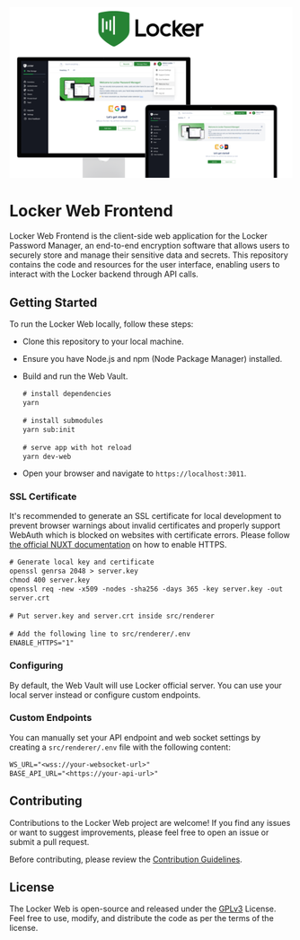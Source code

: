 ![Locker Password Manager](https://raw.githubusercontent.com/lockerpm/.github/main/images/locker3.png)

# Locker Web Frontend

Locker Web Frontend is the client-side web application for the Locker Password Manager, an end-to-end encryption software that allows users to securely store and manage their sensitive data and secrets. This repository contains the code and resources for the user interface, enabling users to interact with the Locker backend through API calls.


## Getting Started
To run the Locker Web locally, follow these steps:

- Clone this repository to your local machine.
- Ensure you have Node.js and npm (Node Package Manager) installed.
- Build and run the Web Vault.
    
    ```shell
    # install dependencies
    yarn
    
    # install submodules
    yarn sub:init
    
    # serve app with hot reload
    yarn dev-web
    ```
    
- Open your browser and navigate to `https://localhost:3011`.

### SSL Certificate
It's recommended to generate an SSL certificate for local development to prevent browser warnings about invalid certificates and properly support WebAuth which is blocked on websites with certificate errors. Please follow [the official NUXT documentation](https://v2.nuxt.com/docs/configuration-glossary/configuration-server/#example-using-https-configuration) on how to enable HTTPS.

```shell
# Generate local key and certificate
openssl genrsa 2048 > server.key
chmod 400 server.key
openssl req -new -x509 -nodes -sha256 -days 365 -key server.key -out server.crt

# Put server.key and server.crt inside src/renderer

# Add the following line to src/renderer/.env
ENABLE_HTTPS="1"
```

### Configuring

By default, the Web Vault will use Locker official server. You can use your local server instead or configure custom endpoints.

### Custom Endpoints

You can manually set your API endpoint and web socket settings by creating a `src/renderer/.env` file with the following content:

```
WS_URL="<wss://your-websocket-url>"
BASE_API_URL="<https://your-api-url>"
```

## Contributing
Contributions to the Locker Web project are welcome! If you find any issues or want to suggest improvements, please feel free to open an issue or submit a pull request.

Before contributing, please review the [Contribution Guidelines](https://github.com/lockerpm/.github/blob/main/CONTRIBUTING.md).

## License
The Locker Web is open-source and released under the [GPLv3](./LICENSE) License. Feel free to use, modify, and distribute the code as per the terms of the license.

